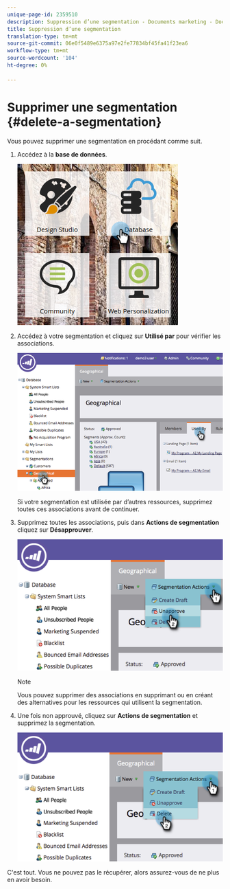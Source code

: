 ```yaml
---
unique-page-id: 2359510
description: Suppression d’une segmentation - Documents marketing - Documentation du produit
title: Suppression d’une segmentation
translation-type: tm+mt
source-git-commit: 06e0f5489e6375a97e2fe77834bf45fa41f23ea6
workflow-type: tm+mt
source-wordcount: '104'
ht-degree: 0%

---
```



# Supprimer une segmentation {#delete-a-segmentation}

Vous pouvez supprimer une segmentation en procédant comme suit.

1. Accédez à la **base de données**.

   ![](assets/image2017-3-28-14-3a55-3a26.png)

1. Accédez à votre segmentation et cliquez sur **Utilisé par** pour vérifier les associations.

   ![](assets/image2017-3-28-15-3a51-3a8.png)

   Si votre segmentation est utilisée par d’autres ressources, supprimez toutes ces associations avant de continuer.

1. Supprimez toutes les associations, puis dans **Actions de segmentation** cliquez sur **Désapprouver**.

   ![](assets/image2017-3-28-15-3a51-3a30.png)

   >[!NOTE]
   >
   >Vous pouvez supprimer des associations en supprimant ou en créant des alternatives pour les ressources qui utilisent la segmentation.

1. Une fois non approuvé, cliquez sur **Actions de segmentation** et supprimez la segmentation.

   ![](assets/image2017-3-28-15-3a51-3a46.png)

C&#39;est tout. Vous ne pouvez pas le récupérer, alors assurez-vous de ne plus en avoir besoin.
